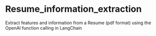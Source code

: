 # Resume_information_extraction
Extract features and information from a Resume (pdf format) using the OpenAI function calling in LangChain 
